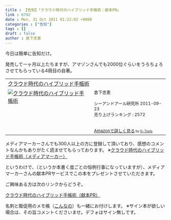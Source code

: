 ```yaml
---
title : 【告知】「クラウド時代のハイブリッド手帳術：献本PR」
link : 6792
date : Mon, 31 Oct 2011 01:22:02 +0000
categories : ["告知"]
tags : []
draft : false
author : 倉下忠憲
---
```


今日は簡単に告知だけ。

発売して一ヶ月以上たちますが、アマゾンさんでも2000位ぐらいをうろちょろさせてもらっている4冊目の自著。

<table  border="0" cellpadding="5"><tr><td colspan="2"><a href="http://www.amazon.co.jp/%E3%82%AF%E3%83%A9%E3%82%A6%E3%83%89%E6%99%82%E4%BB%A3%E3%81%AE%E3%83%8F%E3%82%A4%E3%83%96%E3%83%AA%E3%83%83%E3%83%89%E6%89%8B%E5%B8%B3%E8%A1%93-%E5%80%89%E4%B8%8B%E5%BF%A0%E6%86%B2/dp/4863540914%3FSubscriptionId%3D15SMZCTB9V8NGR2TW082%26tag%3Drashita1000-22%26linkCode%3Dxm2%26camp%3D2025%26creative%3D165953%26creativeASIN%3D4863540914" target="_blank">クラウド時代のハイブリッド手帳術</a><img src="http://www.assoc-amazon.jp/e/ir?t=rashita1000-22&l=ur2&o=9" width="1" height="1" style="border: none;" alt="" /></td></tr><tr><td valign="top"><a href="http://www.amazon.co.jp/%E3%82%AF%E3%83%A9%E3%82%A6%E3%83%89%E6%99%82%E4%BB%A3%E3%81%AE%E3%83%8F%E3%82%A4%E3%83%96%E3%83%AA%E3%83%83%E3%83%89%E6%89%8B%E5%B8%B3%E8%A1%93-%E5%80%89%E4%B8%8B%E5%BF%A0%E6%86%B2/dp/4863540914%3FSubscriptionId%3D15SMZCTB9V8NGR2TW082%26tag%3Drashita1000-22%26linkCode%3Dxm2%26camp%3D2025%26creative%3D165953%26creativeASIN%3D4863540914" target="_blank"><img src="http://ecx.images-amazon.com/images/I/51f4RT2URdL._SL160_.jpg" border="0" alt="クラウド時代のハイブリッド手帳術" /></a></td><td valign="top"><font size="-1">倉下忠憲 <br /><br />シーアンドアール研究所  2011-09-23<br />売り上げランキング : 2572<br /><br /><br /><a href="http://www.amazon.co.jp/%E3%82%AF%E3%83%A9%E3%82%A6%E3%83%89%E6%99%82%E4%BB%A3%E3%81%AE%E3%83%8F%E3%82%A4%E3%83%96%E3%83%AA%E3%83%83%E3%83%89%E6%89%8B%E5%B8%B3%E8%A1%93-%E5%80%89%E4%B8%8B%E5%BF%A0%E6%86%B2/dp/4863540914%3FSubscriptionId%3D15SMZCTB9V8NGR2TW082%26tag%3Drashita1000-22%26linkCode%3Dxm2%26camp%3D2025%26creative%3D165953%26creativeASIN%3D4863540914" target="_blank">Amazonで詳しく見る</a></font><font size="-2"> by <a href="http://www.goodpic.com/mt/aws/index.html" >G-Tools</a></font></td></tr></table>

メディアマーカーさんでも300人以上の方に登録して頂いており、感想のコメントなんかもありがたく読ませてもらっております。
※<a href="http://mediamarker.net/media/0/?asin=4863540914">クラウド時代のハイブリッド手帳術（メディアマーカー）</a>

というわけで、（というか本書く度ごとの恒例行事になっていますが）、メディアマーカーさんの献本PRサービスでこの本をプレゼントさせていただきます。

ご興味ある方は次のリンクからどうぞ。

<a href="http://mediamarker.net/adbook/list271">クラウド時代のハイブリッド手帳術（献本PR）</a>

名刺と販促用のメモ帳（<a href="https://rashita.net/blog/?p=6707">こんなの</a>）も一緒にお付けします。
※サイン本が欲しい場合は、その旨コメントくださいませ。デフォはサイン無しです。
